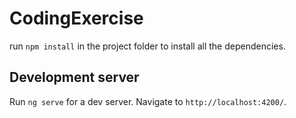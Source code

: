 # CodingExercise

run `npm install` in the project folder to install all the dependencies.

## Development server

Run `ng serve` for a dev server. Navigate to `http://localhost:4200/`. 
